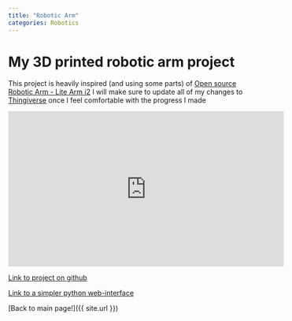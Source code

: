 ```yaml
---
title: "Robotic Arm"
categories: Robotics
---
```


# My 3D printed robotic arm project


This project is heavily inspired (and using some parts) of [Open source Robotic Arm - Lite Arm i2](http://www.thingiverse.com/thing:480446) I will make sure to update all of my changes to [Thingiverse](http://www.thingiverse.com/) once I feel comfortable with the progress I made  

<iframe width="560" height="315" src="https://www.youtube.com/embed/-u97_TDxADw" frameborder="0" allowfullscreen></iframe>  


[Link to project on github](https://github.com/dmweis/dmweis.ASC)  

[Link to a simpler python web-interface](https://github.com/dmweis/Dum-E)  

[Back to main page!]({{ site.url }})
